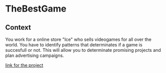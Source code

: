 # TheBestGame

 ## Context

 You work for a online store "Ice" who sells videogames for all over the world. You have to identify patterns that determinates if a game is succesfull or not. This will allow you to determinate promising projects and plan advertising campaigns. 

[link for the project](https://github.com/PPJQ/TheBestGame/blob/main/LosMejoresJuegos.ipynb)

